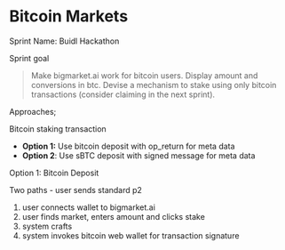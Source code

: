 # Bitcoin Markets

Sprint Name: Buidl Hackathon

Sprint goal

> Make bigmarket.ai work for bitcoin users. Display amount and conversions in btc. Devise a mechanism to stake using only bitcoin transactions (consider claiming in the next sprint).

Approaches;

Bitcoin staking transaction

* **Option 1:** Use bitcoin deposit with op\_return for meta data
* **Option 2**: Use sBTC deposit with signed message for meta data

Option 1: Bitcoin Deposit

Two paths - user sends standard p2

1. user connects wallet to bigmarket.ai
2. user finds market, enters amount and clicks stake
3. system crafts
4. system invokes bitcoin web wallet for transaction signature





